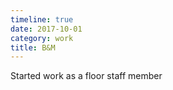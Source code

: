 ```yaml
---
timeline: true
date: 2017-10-01
category: work
title: B&M
---
```


Started work as a floor staff member
